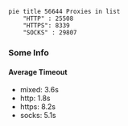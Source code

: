 
```mermaid
pie title 56644 Proxies in list
    "HTTP" : 25508
    "HTTPS": 8339
    "SOCKS" : 29807
```

### Some Info
#### Average Timeout

- mixed: 3.6s
- http: 1.8s
- https: 8.2s
- socks: 5.1s